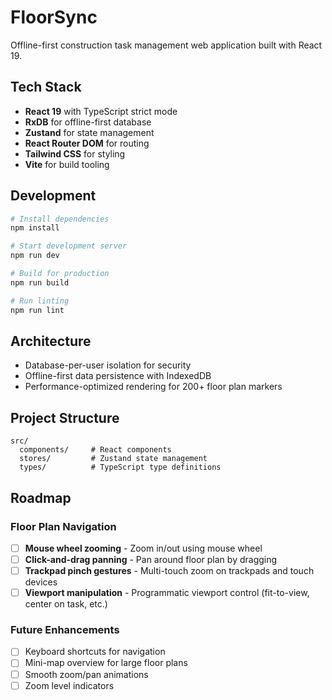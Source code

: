 # FloorSync

Offline-first construction task management web application built with React 19.

## Tech Stack

- **React 19** with TypeScript strict mode
- **RxDB** for offline-first database
- **Zustand** for state management  
- **React Router DOM** for routing
- **Tailwind CSS** for styling
- **Vite** for build tooling

## Development

```bash
# Install dependencies
npm install

# Start development server
npm run dev

# Build for production
npm run build

# Run linting
npm run lint
```

## Architecture

- Database-per-user isolation for security
- Offline-first data persistence with IndexedDB
- Performance-optimized rendering for 200+ floor plan markers

## Project Structure

```
src/
  components/     # React components
  stores/         # Zustand state management
  types/          # TypeScript type definitions
```

## Roadmap

### Floor Plan Navigation
- [ ] **Mouse wheel zooming** - Zoom in/out using mouse wheel
- [ ] **Click-and-drag panning** - Pan around floor plan by dragging
- [ ] **Trackpad pinch gestures** - Multi-touch zoom on trackpads and touch devices
- [ ] **Viewport manipulation** - Programmatic viewport control (fit-to-view, center on task, etc.)

### Future Enhancements
- [ ] Keyboard shortcuts for navigation
- [ ] Mini-map overview for large floor plans
- [ ] Smooth zoom/pan animations
- [ ] Zoom level indicators
